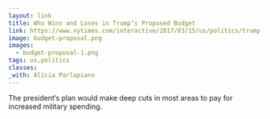 ```yaml
---
layout: link
title: Who Wins and Loses in Trump’s Proposed Budget
link: https://www.nytimes.com/interactive/2017/03/15/us/politics/trump-budget-proposal.html
image: budget-proposal.png
images:
  - budget-proposal-1.png
tags: us,politics
classes:
_with: Alicia Parlapiano
---
```


The president’s plan would make deep cuts in most areas to pay for increased military spending.

